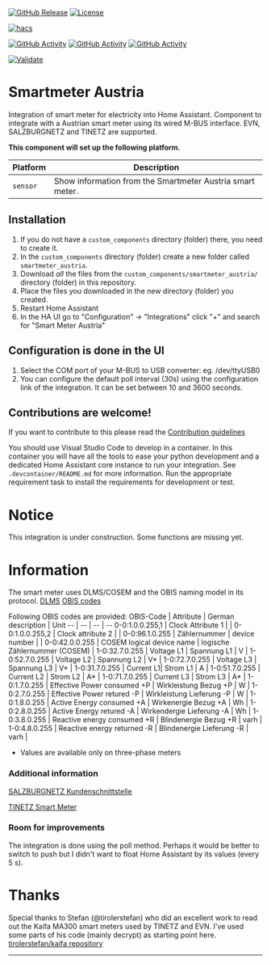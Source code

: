 [![GitHub Release][releases-shield]][releases]
[![License][license-shield]](LICENSE)

[![hacs][hacsbadge]][hacs]

[![GitHub Activity][commits-shield_y]][commits]
[![GitHub Activity][commits-shield_m]][commits]
[![GitHub Activity][commits-shield_w]][commits]


[![Validate][validate-shield]][validation]

<!--
[!Project Maintenance][maintenance-shield]
[![BuyMeCoffee][buymecoffeebadge]][buymecoffee]

[![Discord][discord-shield]][discord]
[![Community Forum][forum-shield]][forum]
-->

# Smartmeter Austria
Integration of smart meter for electricity into Home Assistant.
Component to integrate with a Austrian smart meter using its wired M-BUS interface.
EVN, SALZBURGNETZ and TINETZ are supported.

**This component will set up the following platform.**

Platform | Description
-- | --
`sensor` | Show information from the Smartmeter Austria smart meter.

<!-- ![example][exampleimg] -->

## Installation

1. If you do not have a `custom_components` directory (folder) there, you need to create it.
2. In the `custom_components` directory (folder) create a new folder called `smartmeter_austria`.
3. Download _all_ the files from the `custom_components/smartmeter_austria/` directory (folder) in this repository.
4. Place the files you downloaded in the new directory (folder) you created.
5. Restart Home Assistant
6. In the HA UI go to "Configuration" -> "Integrations" click "+" and search for "Smart Meter Austria"

## Configuration is done in the UI

1. Select the COM port of your M-BUS to USB converter: eg. /dev/ttyUSB0
2. You can configure the default poll interval (30s) using the configuration link of the integration. It can be set between 10 and 3600 seconds.

## Contributions are welcome!

If you want to contribute to this please read the [Contribution guidelines](CONTRIBUTING.md)

You should use Visual Studio Code to develop in a container. In this container you
will have all the tools to ease your python development and a dedicated Home
Assistant core instance to run your integration. See `.devcontainer/README.md` for more information.
Run the appropriate requirement task to install the requirements for development or test.

# Notice

This integration is under construction.
Some functions are missing yet.

# Information
The smart meter uses DLMS/COSEM and the OBIS naming model in its protocol.
[DLMS](https://www.dlms.com/dlms-cosem/overview)
[OBIS codes](https://onemeter.com/docs/device/obis/)

Following OBIS codes are provided:
OBIS-Code | Attribute | German description | Unit
-- | -- | -- | --
0-0:1.0.0.255,1 | Clock Attribute 1 | |
0-0:1.0.0.255,2 | Clock attribute 2 | | 
0-0:96.1.0.255 | Zählernummer | device number | |
0-0:42.0.0.255 | COSEM logical device name | logische Zählernummer (COSEM) |
1-0:32.7.0.255 | Voltage L1 | Spannung L1 | V |
1-0:52.7.0.255 | Voltage L2 | Spannung L2 | V* |
1-0:72.7.0.255 | Voltage L3 | Spannung L3 | V* |
1-0:31.7.0.255 | Current L1| Strom L1 | A |
1-0:51.7.0.255 | Current L2 | Strom L2 | A* |
1-0:71.7.0.255 | Current L3 | Strom L3 | A* |
1-0:1.7.0.255 | Effective Power consumed +P | Wirkleistung Bezug +P | W |
1-0:2.7.0.255 | Effective Power retured -P | Wirkleistung Lieferung -P | W |
1-0:1.8.0.255 | Active Energy consumed +A | Wirkenergie Bezug +A | Wh |
1-0:2.8.0.255 | Active Energy retured -A | Wirkendergie Lieferung -A | Wh |
1-0:3.8.0.255 | Reactive energy consumed +R | Blindenergie Bezug +R | varh |
1-0:4.8.0.255 | Reactive energy returned -R | Blindenergie Lieferung -R | varh |

* Values are available only on three-phase meters

### Additional information
[SALZBURGNETZ Kundenschnittstelle](https://www.salzburgnetz.at/content/dam/salzburgnetz/dokumente/stromnetz/Technische-Beschreibung-Kundenschnittstelle.pdf)

[TINETZ Smart Meter](https://www.tinetz.at/uploads/tx_bh/tinetz_bedienungsanleitung_display_konfiguration.pdf?mod=1644495901)


### Room for improvements
The integration is done using the poll method. Perhaps it would be better to switch to push but I didn't want to float Home Assistant by its values (every 5 s).

# Thanks
Special thanks to Stefan (@tirolerstefan) who did an excellent work to read out the Kaifa MA300 smart meters used by TINETZ and EVN.
I've used some parts of his code (mainly decrypt) as starting point here.
[tirolerstefan/kaifa repository](https://github.com/tirolerstefan/kaifa)

***

<!-- HACS-Default-orange.svg?style=for-the-badge -->
[releases-shield]: https://img.shields.io/github/v/release/NECH2004/smartmeter_austria?style=for-the-badge
[releases]: https://github.com/NECH2004/smartmeter_austria/releases

[commits-shield_y]: https://img.shields.io/github/commit-activity/y/NECH2004/smartmeter_austria?style=for-the-badge
[commits-shield_m]: https://img.shields.io/github/commit-activity/m/NECH2004/smartmeter_austria?style=for-the-badge
[commits-shield_w]: https://img.shields.io/github/commit-activity/w/NECH2004/smartmeter_austria?style=for-the-badge
[commits]: https://github.com/NECH2004/smartmeter_austria/commits/dev

[validate-shield]: https://github.com/NECH2004/smartmeter_austria/actions/workflows/hassfest.yaml/badge.svg?branch=dev
[validation]: https://github.com/NECH2004/smartmeter_austria/actions/workflows/validate.yml

[hacs]: https://github.com/custom-components/hacs
[hacsbadge]: https://img.shields.io/badge/HACS-Custom-orange.svg?style=for-the-badge
[license-shield]:https://img.shields.io/github/license/NECH2004/smartmeter_austria?style=for-the-badge
[maintenance-shield]: https://img.shields.io/badge/maintainer-Christian%20Neumeier%20%40NECH2004?style=for-the-badge

[smartmeter_austria]: https://github.com/NECH2004/smartmeter_austria
[exampleimg]: example.png
[forum-shield]: https://img.shields.io/badge/community-forum-brightgreen.svg?style=for-the-badge
[forum]: https://community.home-assistant.io/

